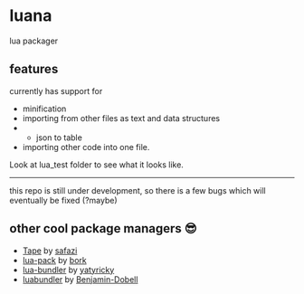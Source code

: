 # luana

lua packager

## features
currently has support for 
- minification
- importing from other files as text and data structures
- -  json to table
- importing other code into one file.

Look at lua_test folder to see what it looks like.

<hr>

this repo is still under development, so there is a few bugs which will eventually be fixed (?maybe)

## other cool package managers 😎

- [Tape](https://github.com/Belkworks/tape) by [safazi](https://github.com/safazi)
- [lua-pack](https://github.com/Bork0038/lua-pack) by [bork](https://github.com/Bork0038)
- [lua-bundler](https://github.com/yatyricky/lua-bundler) by [yatyricky](https://github.com/yatyricky)
- [luabundler](https://github.com/Benjamin-Dobell/luabundler) by [Benjamin-Dobell](https://github.com/Benjamin-Dobell)
